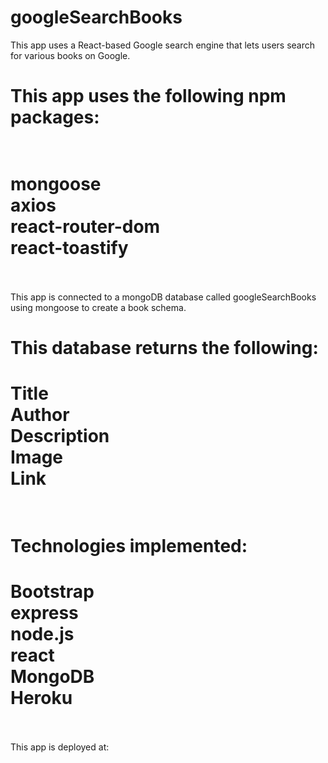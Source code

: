 # googleSearchBooks

This app uses a React-based Google search engine that lets users search for various books on Google.
# This app uses the following npm packages: <br><br>
# mongoose<br> axios<br> react-router-dom<br> react-toastify<br><br>
This app is connected to a mongoDB database called googleSearchBooks using mongoose to create a book schema.<br>
# This database returns the following: <br>
# Title<br> Author<br> Description<br> Image<br> Link<br><br>
# Technologies implemented: <br>
# Bootstrap<br> express<br> node.js<br> react<br> MongoDB<br> Heroku<br><br>

This app is deployed at: <br><br>

